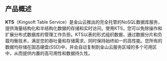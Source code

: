 ## 产品概述

**KTS**（Kingsoft Table Service）是金山云推出的完全托管的NoSQL数据库服务，提供海量结构化和半结构化数据的存储和实时访问。使用KTS，您可以免除操作和扩展分布式数据库的管理工作负担。KTS以表的形式组织数据，通过数据分片和负载均衡技术，满足您的吞吐量和存储需求，同时保持始终如一的高性能。您所有的数据均存储在固态硬盘(SSD)中，并会自动复制到金山云服务区域的多个可用区中，从而提供内置的高可用性和数据持久性。
